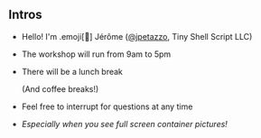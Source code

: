## Intros

- Hello! I'm .emoji[🐳] Jérôme ([@jpetazzo](https://twitter.com/jpetazzo), Tiny Shell Script LLC)

- The workshop will run from 9am to 5pm

- There will be a lunch break 

  (And coffee breaks!)

- Feel free to interrupt for questions at any time

- *Especially when you see full screen container pictures!*

